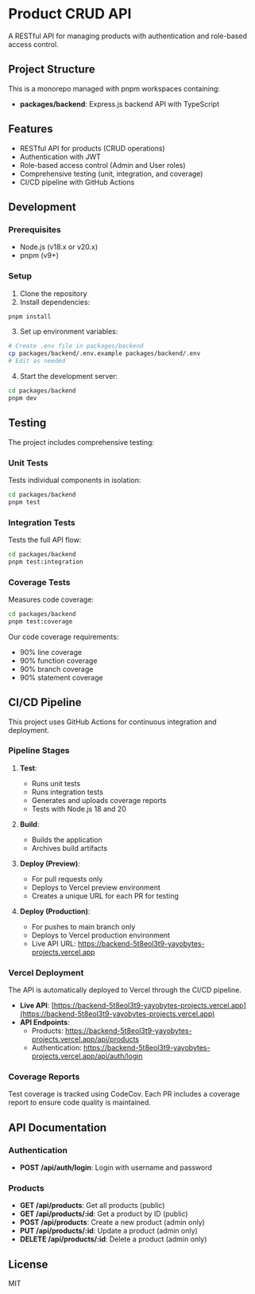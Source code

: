 # Product CRUD API

A RESTful API for managing products with authentication and role-based access control.

## Project Structure

This is a monorepo managed with pnpm workspaces containing:

- **packages/backend**: Express.js backend API with TypeScript

## Features

- RESTful API for products (CRUD operations)
- Authentication with JWT
- Role-based access control (Admin and User roles)
- Comprehensive testing (unit, integration, and coverage)
- CI/CD pipeline with GitHub Actions

## Development

### Prerequisites

- Node.js (v18.x or v20.x)
- pnpm (v9+)

### Setup

1. Clone the repository
2. Install dependencies:

```bash
pnpm install
```

3. Set up environment variables:

```bash
# Create .env file in packages/backend
cp packages/backend/.env.example packages/backend/.env
# Edit as needed
```

4. Start the development server:

```bash
cd packages/backend
pnpm dev
```

## Testing

The project includes comprehensive testing:

### Unit Tests

Tests individual components in isolation:

```bash
cd packages/backend
pnpm test
```

### Integration Tests

Tests the full API flow:

```bash
cd packages/backend
pnpm test:integration
```

### Coverage Tests

Measures code coverage:

```bash
cd packages/backend
pnpm test:coverage
```

Our code coverage requirements:

- 90% line coverage
- 90% function coverage
- 90% branch coverage
- 90% statement coverage

## CI/CD Pipeline

This project uses GitHub Actions for continuous integration and deployment.

### Pipeline Stages

1. **Test**:

   - Runs unit tests
   - Runs integration tests
   - Generates and uploads coverage reports
   - Tests with Node.js 18 and 20

2. **Build**:

   - Builds the application
   - Archives build artifacts

3. **Deploy (Preview)**:

   - For pull requests only
   - Deploys to Vercel preview environment
   - Creates a unique URL for each PR for testing

4. **Deploy (Production)**:
   - For pushes to main branch only
   - Deploys to Vercel production environment
   - Live API URL: https://backend-5t8eol3t9-yayobytes-projects.vercel.app

### Vercel Deployment

The API is automatically deployed to Vercel through the CI/CD pipeline.

- **Live API**: [https://backend-5t8eol3t9-yayobytes-projects.vercel.app](https://backend-5t8eol3t9-yayobytes-projects.vercel.app)
- **API Endpoints**:
  - Products: https://backend-5t8eol3t9-yayobytes-projects.vercel.app/api/products
  - Authentication: https://backend-5t8eol3t9-yayobytes-projects.vercel.app/api/auth/login

### Coverage Reports

Test coverage is tracked using CodeCov. Each PR includes a coverage report to ensure code quality is maintained.

## API Documentation

### Authentication

- **POST /api/auth/login**: Login with username and password

### Products

- **GET /api/products**: Get all products (public)
- **GET /api/products/:id**: Get a product by ID (public)
- **POST /api/products**: Create a new product (admin only)
- **PUT /api/products/:id**: Update a product (admin only)
- **DELETE /api/products/:id**: Delete a product (admin only)

## License

MIT
